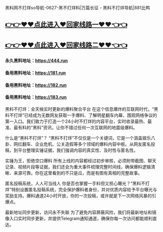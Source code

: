 黑料网不打烊so导航-0627-黑不打烊料|万篇长征 - 黑料不打烊导航|881比鸭

## [👉👉♥♥点此进入♥回家线路一♥♥👈👈](https://unpkg.com/182run/index.html)
## [👉👉♥♥点此进入♥回家线路二♥♥👈👈](https://unpkg.com/182-1run/index.html)

#### 永久黑料地址：https://444.run
#### 备用黑料地址：https://181.run
#### 备用黑料地址：https://182.run
#### 备用黑料地址：https://183.run

黑料不打烊：全天候实时更新的爆料聚合平台
在这个信息爆炸的互联网时代，“黑料不打烊”已经成为无数网友获取一手爆料、了解明星翻车内幕、围观网络争议的第一入口。我们致力于打造一个24小时不打烊的内容平台，实时收录最热、最准、最有料的“黑料”资讯，让你不错过任何一次互联网的地震级爆料。

什么是“黑料不打烊”？
“黑料不打烊”不仅仅是一个关键词，它是一个涵盖娱乐八卦、网红翻车、企业危机、公关造假等多个领域的爆料内容中枢。从网友匿名投稿，到平台整理实锤证据，我们强调内容的真实性、及时性与匿名性。

实锤为王，拒绝空口爆料
所有上线的内容都经过初步审核，必须附带截图、聊天记录、视频片段等证据，我们还会为重大事件梳理完整时间线，确保爆料逻辑清晰、来源可靠。你在这里看到的不只是瓜，而是有图有真相的完整故事。

匿名投稿系统，人人可当线人
你是否也掌握一手料但又担心曝光？“黑料不打烊”特别设置匿名投稿系统，完全保护爆料者身份，并对优质内容给予平台曝光与奖励支持。爆料通道24小时开放，你的一次投稿，或许就是下一次网络风暴的引爆点。

最新地址同步更新，访问永不失联
为了避免内容屏蔽风险，我们将最新地址和镜像入口实时同步更新，并提供Telegram通知通道，确保你每一次访问都能顺利直达。
